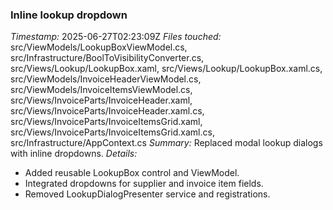 ### Inline lookup dropdown
*Timestamp:* 2025-06-27T02:23:09Z
*Files touched:* src/ViewModels/LookupBoxViewModel.cs, src/Infrastructure/BoolToVisibilityConverter.cs, src/Views/Lookup/LookupBox.xaml, src/Views/Lookup/LookupBox.xaml.cs, src/ViewModels/InvoiceHeaderViewModel.cs, src/ViewModels/InvoiceItemsViewModel.cs, src/Views/InvoiceParts/InvoiceHeader.xaml, src/Views/InvoiceParts/InvoiceHeader.xaml.cs, src/Views/InvoiceParts/InvoiceItemsGrid.xaml, src/Views/InvoiceParts/InvoiceItemsGrid.xaml.cs, src/Infrastructure/AppContext.cs
*Summary:* Replaced modal lookup dialogs with inline dropdowns.
*Details:* 
- Added reusable LookupBox control and ViewModel.
- Integrated dropdowns for supplier and invoice item fields.
- Removed LookupDialogPresenter service and registrations.
